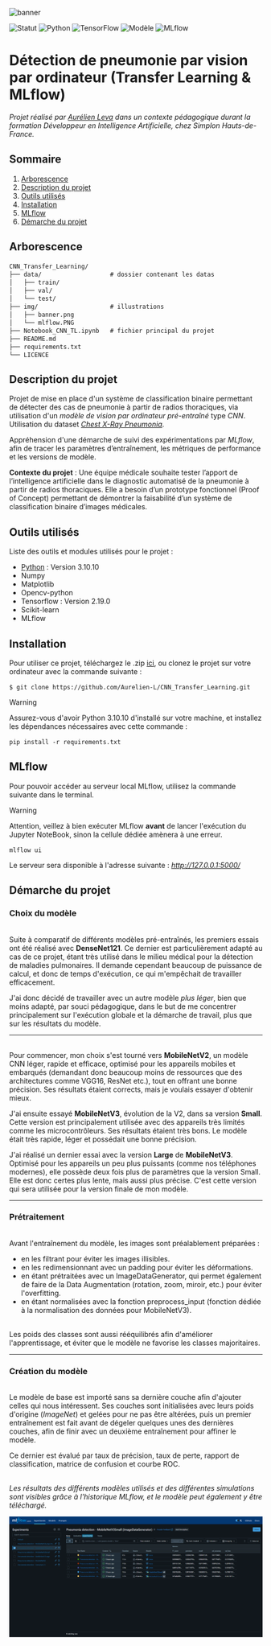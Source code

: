 
![banner](img/banner.png)

![Statut](https://img.shields.io/badge/Statut-Terminé-brightgreen)
![Python](https://img.shields.io/badge/Python-3.10-blue)
![TensorFlow](https://img.shields.io/badge/TensorFlow-2.19-orange)
![Modèle](https://img.shields.io/badge/Modèle-MobileNetV3Large-lightgrey)
![MLflow](https://img.shields.io/badge/MLflow-suivi%20activé-purple)


# Détection de pneumonie par vision par ordinateur (Transfer Learning & MLflow)

*Projet réalisé par [Aurélien Leva](https://github.com/Aurelien-L) dans un contexte pédagogique durant la formation Développeur en Intelligence Artificielle, chez Simplon Hauts-de-France.*

## Sommaire
1. [Arborescence](#arborescence)
2. [Description du projet](#description-du-projet)
3. [Outils utilisés](#outils-utilisés)
4. [Installation](#installation)
5. [MLflow](#mlflow)
6. [Démarche du projet](#démarche-du-projet)


## Arborescence

```
CNN_Transfer_Learning/
├── data/                   # dossier contenant les datas
│   ├── train/
│   ├── val/
│   └── test/
├── img/                    # illustrations
│   ├── banner.png
│   └── mlflow.PNG
├── Notebook_CNN_TL.ipynb   # fichier principal du projet
├── README.md
├── requirements.txt
└── LICENCE
```


## Description du projet
Projet de mise en place d'un système de classification binaire permettant de détecter des cas de pneumonie à partir de radios thoraciques, via utilisation d'un *modèle de vision par ordinateur pré-entraîné* type *CNN*. Utilisation du dataset *[Chest X-Ray Pneumonia](https://www.kaggle.com/datasets/paultimothymooney/chest-xray-pneumonia)*.

Appréhension d'une démarche de suivi des expérimentations par *MLflow*, afin de tracer les paramètres d’entraînement, les métriques de performance et les versions de modèle.

**Contexte du projet** : Une équipe médicale souhaite tester l’apport de l’intelligence artificielle dans le diagnostic automatisé de la pneumonie à partir de radios thoraciques. Elle a besoin d’un prototype fonctionnel (Proof of Concept) permettant de démontrer la faisabilité d’un système de classification binaire d’images médicales.


## Outils utilisés
Liste des outils et modules utilisés pour le projet :
* [Python](https://www.python.org/downloads/release/python-31010/) : Version 3.10.10 
* Numpy
* Matplotlib
* Opencv-python
* Tensorflow : Version 2.19.0
* Scikit-learn
* MLflow


## Installation
Pour utiliser ce projet, téléchargez le .zip [ici](https://github.com/Aurelien-L/CNN_Transfer_Learning/archive/refs/heads/main.zip), ou clonez le projet sur votre ordinateur avec la commande suivante : 
```
$ git clone https://github.com/Aurelien-L/CNN_Transfer_Learning.git
```
>[!WARNING]
>Assurez-vous d'avoir Python 3.10.10 d'installé sur votre machine, et installez les dépendances nécessaires avec cette commande :
```
pip install -r requirements.txt
```


## MLflow
Pour pouvoir accéder au serveur local MLflow, utilisez la commande suivante dans le terminal.

>[!WARNING]
>Attention, veillez à bien exécuter MLflow **avant** de lancer l'exécution du Jupyter NoteBook, sinon la cellule dédiée amènera à une erreur.

```
mlflow ui
```
Le serveur sera disponible à l'adresse suivante : *http://127.0.0.1:5000/*



## Démarche du projet

### Choix du modèle
\
Suite à comparatif de différents modèles pré-entraînés, les premiers essais ont été réalisé avec **DenseNet121**. Ce dernier est particulièrement adapté au cas de ce projet, étant très utilisé dans le milieu médical pour la détection de maladies pulmonaires. Il demande cependant beaucoup de puissance de calcul, et donc de temps d'exécution, ce qui m'empêchait de travailler efficacement.  

J'ai donc décidé de travailler avec un autre modèle *plus léger*, bien que moins adapté, par souci pédagogique, dans le but de me concentrer principalement sur l'exécution globale et la démarche de travail, plus que sur les résultats du modèle.

_____________________________

\
Pour commencer, mon choix s'est tourné vers **MobileNetV2**, un modèle CNN léger, rapide et efficace, optimisé pour les appareils mobiles et embarqués (demandant donc beaucoup moins de ressources que des architectures comme VGG16, ResNet etc.), tout en offrant une bonne précision. Ses résultats étaient corrects, mais je voulais essayer d'obtenir mieux.

J'ai ensuite essayé **MobileNetV3**, évolution de la V2, dans sa version **Small**. Cette version est principalement utilisée avec des appareils très limités comme les microcontrôleurs. Ses résultats étaient très bons. Le modèle était très rapide, léger et possédait une bonne précision. 


J'ai réalisé un dernier essai avec la version **Large** de **MobileNetV3**. Optimisé pour les appareils un peu plus puissants (comme nos téléphones modernes), elle possède deux fois plus de paramètres que la version Small. Elle est donc certes plus lente, mais aussi plus précise. C'est cette version qui sera utilisée pour la version finale de mon modèle.

_____________________


### Prétraitement
\
Avant l'entraînement du modèle, les images sont préalablement préparées :
- en les filtrant pour éviter les images illisibles.
- en les redimensionnant avec un padding pour éviter les déformations.
- en étant prétraitées avec un ImageDataGenerator, qui permet également de faire de la Data Augmentation (rotation, zoom, miroir, etc.) pour éviter l'overfitting.
- en étant normalisées avec la fonction preprocess_input (fonction dédiée à la normalisation des données pour MobileNetV3).


\
Les poids des classes sont aussi rééquilibrés afin d'améliorer l'apprentissage, et éviter que le modèle ne favorise les classes majoritaires.

___________


### Création du modèle
\
Le modèle de base est importé sans sa dernière couche afin d'ajouter celles qui nous intéressent. Ses couches sont initialisées avec leurs poids d'origine (*ImageNet*) et gelées pour ne pas être altérées, puis un premier entraînement est fait avant de dégeler quelques unes des dernières couches, afin de finir avec un deuxième entraînement pour affiner le modèle.

Ce dernier est évalué par taux de précision, taux de perte, rapport de classification, matrice de confusion et courbe ROC. 

\
*Les résultats des différents modèles utilisés et des différentes simulations sont visibles grâce à l'historique MLflow, et le modèle peut également y être téléchargé.*

![mlflow_screen](img/mlflow.PNG)